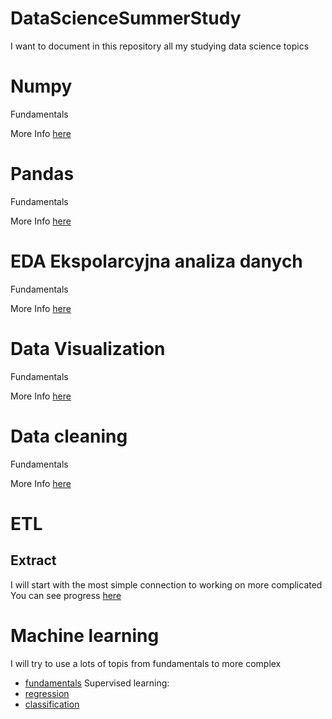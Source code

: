 # DataScienceSummerStudy
I want to document in this repository all my studying data science topics

# Numpy
Fundamentals

More Info [here](_numpy/_numpy.md)

# Pandas
Fundamentals

More Info [here](_pandas/_pandas.md)

# EDA Ekspolarcyjna analiza danych
Fundamentals

More Info [here](_EDA/_eda.md)

# Data Visualization
Fundamentals

More Info [here](_data_visualization/_data_visualization.md)

# Data cleaning
Fundamentals

More Info [here](data_cleaning/data_cleaning.md)

# ETL

## Extract
I will start with the most simple connection to working on more complicated 
You can see progress [here](_Etl/_simple/_simple.md)

# Machine learning 

I will try to use a lots of topis from fundamentals to more complex 
- [fundamentals](_machine_learning/_fundamentals/1)
Supervised learning:
- [regression](_machine_learning/_fundamentals/2)
- [classification](_machine_learning/_fundamentals/3)
